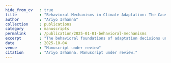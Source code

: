 ```yaml
---
hide_from_cv   : true
title          : "Behavioral Mechanisms in Climate Adaptation: The Causal Effects of Weather on Private Irrigation Decision-Making"
author         : "Ariyo Irhamna"
collection     : publications
category       : manuscripts
permalink      : /publication/2025-01-01-behavioral-mechanisms
excerpt        : "The behavioral foundations of adaptation decisions under normal weather variability remain understudied. Most smallholder farmers experience frequent, moderate weather fluctuations in the short term rather than rare extreme events, and these everyday variations shape adaptation choices over time. This is particularly pronounced for private irrigation, where farmers autonomously decide the timing and type of irrigation based on local conditions. Using panel data from 17,443 household-year observations in rural Thailand and Vietnam (2007–2017), we estimate a correlated random effects logit model with an autoregressive distributed lag structure to identify causal effects, addressing unobserved heterogeneity and state dependence. The results are robust across pooled logit, random effects, and fixed effects specifications. We find predominantly reactive adaptation: farmers respond to contemporaneous weather conditions, with prior irrigation experience strongly predicting current adoption, while lagged weather signals have no significant effect. Robustness checks using temperature and precipitation yield inconsistent patterns, but results with a water balance index (SPEI) are strong and consistent, highlighting the importance of integrated climate indicators in analyzing adaptation. These findings provide evidence that adaptation is shaped by immediate conditions and experience, informing policies to support first-time irrigation adoption and to strengthen anticipatory resilience under climate variability."
date           : 2025-10-04
venue          : "Manuscript under review"
citation       : "Ariyo Irhamna. Manuscript under review."
---
```

